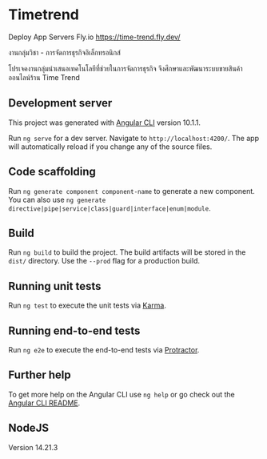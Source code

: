 # Timetrend

Deploy App Servers Fly.io https://time-trend.fly.dev/

งานกลุ่มวิชา - การจัดการธุรกิจอิเล็กทรอนิกส์

โปรเจคงานกลุ่มนำเสนอเทคโนโลยีที่ช่วยในการจัดการธุรกิจ จึงศึกษาและพัฒนาระบบขายสินค้าออนไลน์ร้าน Time Trend

## Development server

This project was generated with [Angular CLI](https://github.com/angular/angular-cli) version 10.1.1.

Run `ng serve` for a dev server. Navigate to `http://localhost:4200/`. The app will automatically reload if you change any of the source files.

## Code scaffolding

Run `ng generate component component-name` to generate a new component. You can also use `ng generate directive|pipe|service|class|guard|interface|enum|module`.

## Build

Run `ng build` to build the project. The build artifacts will be stored in the `dist/` directory. Use the `--prod` flag for a production build.

## Running unit tests

Run `ng test` to execute the unit tests via [Karma](https://karma-runner.github.io).

## Running end-to-end tests

Run `ng e2e` to execute the end-to-end tests via [Protractor](http://www.protractortest.org/).

## Further help

To get more help on the Angular CLI use `ng help` or go check out the [Angular CLI README](https://github.com/angular/angular-cli/blob/master/README.md).

## NodeJS

Version 14.21.3
